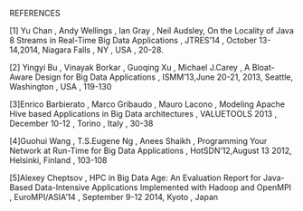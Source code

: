 REFERENCES

[1] Yu Chan , Andy Wellings , Ian Gray , Neil Audsley, On the Locality of Java 8 Streams in Real-Time Big Data Applications , JTRES’14 , October 13-14,2014, Niagara Falls , NY , USA , 20-28.


[2] Yingyi Bu , Vinayak Borkar , Guoqing Xu , Michael J.Carey , A Bloat-Aware Design for Big Data Applications , ISMM’13,June 20-21, 2013, Seattle, Washington , USA , 119-130


[3]Enrico Barbierato , Marco Gribaudo , Mauro Lacono ,  Modeling Apache Hive based Applications in Big Data architectures , VALUETOOLS 2013 , December 10-12 , Torino , Italy , 30-38


[4]Guohui  Wang , T.S.Eugene Ng , Anees Shaikh , Programming Your Network at Run-Time for Big Data Applications , HotSDN’12,August 13 2012, Helsinki, Finland , 103-108


[5]Alexey Cheptsov , HPC in Big Data Age: An Evaluation Report for Java- Based Data-Intensive Applications Implemented with Hadoop and OpenMPI , EuroMPI/ASIA’14 , September 9-12 2014, Kyoto , Japan

